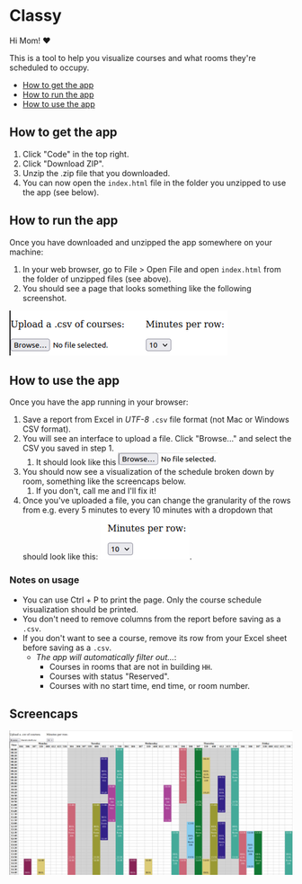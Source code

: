# Classy

Hi Mom! :heart:

This is a tool to help you visualize courses and what rooms they're scheduled to occupy.

- [How to get the app](#how-to-get-the-app)
- [How to run the app](#how-to-run-the-app)
- [How to use the app](#how-to-use-the-app)

## How to get the app

1. Click "Code" in the top right.
1. Click "Download ZIP".
1. Unzip the .zip file that you downloaded.
1. You can now open the `index.html` file in the folder you unzipped to use the app (see below).

## How to run the app

Once you have downloaded and unzipped the app somewhere on your machine:

1. In your web browser, go to File > Open File and open `index.html` from the folder of unzipped files (see above).
1. You should see a page that looks something like the following screenshot.

![app-initial-ui](./screencaps/app-initial-ui.png)

## How to use the app

Once you have the app running in your browser:

1. Save a report from Excel in *UTF-8* `.csv` file format (not Mac or Windows CSV format).
1. You will see an interface to upload a file. Click "Browse..." and select the CSV you saved in step 1.
    1. It should look like this ![filebrowse-interface-screenshot](./screencaps/browse-interface.png)
1. You should now see a visualization of the schedule broken down by room, something like the screencaps below.
    1. If you don't, call me and I'll fix it!
1. Once you've uploaded a file, you can change the granularity of the rows from e.g. every 5 minutes to every 10 minutes with a dropdown that should look like this: ![mins-per-row-select](./screencaps/mins-per-row-select.png).

### Notes on usage

- You can use Ctrl + P to print the page. Only the course schedule visualization should be printed.
- You don't need to remove columns from the report before saving as a `.csv`.
- If you don't want to see a course, remove its row from your Excel sheet before saving as a `.csv`.
    - *The app will automatically filter out...*:
        - Courses in rooms that are not in building `HH`.
        - Courses with status "Reserved".
        - Courses with no start time, end time, or room number.

## Screencaps

![schedule-visual-result](./screencaps/result.png)

